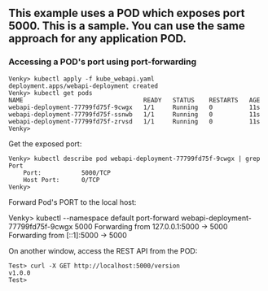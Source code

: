 ## This example uses a POD which exposes port 5000. This is a sample. You can use the same approach for any application POD.

### Accessing a POD's port using port-forwarding

```
Venky> kubectl apply -f kube_webapi.yaml
deployment.apps/webapi-deployment created
Venky> kubectl get pods
NAME                                 READY   STATUS    RESTARTS   AGE
webapi-deployment-77799fd75f-9cwgx   1/1     Running   0          11s
webapi-deployment-77799fd75f-ssnwb   1/1     Running   0          11s
webapi-deployment-77799fd75f-zrvsd   1/1     Running   0          11s
Venky>
```

Get the exposed port:

```
Venky> kubectl describe pod webapi-deployment-77799fd75f-9cwgx | grep Port
    Port:           5000/TCP
    Host Port:      0/TCP
Venky>

```

Forward Pod's PORT to the local host:

Venky> kubectl --namespace default port-forward webapi-deployment-77799fd75f-9cwgx 5000
Forwarding from 127.0.0.1:5000 -> 5000
Forwarding from [::1]:5000 -> 5000

On another window, access the REST API from the POD:

```
Test> curl -X GET http://localhost:5000/version
v1.0.0
Test>
```



